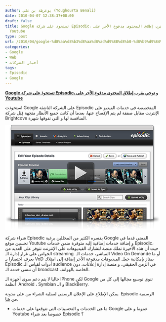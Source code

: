 ```yaml
---
author: يوغرطة بن علي (Youghourta Benali)
date: 2010-04-07 12:38:37+00:00
draft: false
title: Google تستحوذ على شركة Episodic، و توحي بقرب إطلاق المحتوى مدفوع الأجر على
  Youtube
type: post
url: /2010/04/google-%d8%aa%d8%b3%d8%aa%d8%ad%d9%88%d8%b0-%d8%b9%d9%84%d9%89-%d8%b4%d8%b1%d9%83%d8%a9-episodic%d8%8c-%d9%88-%d8%aa%d9%88%d8%ad%d9%8a-%d8%a8%d9%82%d8%b1%d8%a8-%d8%a5%d8%b7%d9%84%d8%a7%d9%82-%d8%a7/
categories:
- Google
- Web
- أخبار الشركات
tags:
- Episodic
- Google
---
```


[**Google تستحوذ على شركة Episodic، و توحي بقرب إطلاق المحتوى مدفوع الأجر على Youtube**](https://www.it-scoop.com/2010/04/google-%d8%aa%d8%b3%d8%aa%d8%ad%d9%88%d8%b0-%d8%b9%d9%84%d9%89-%d8%b4%d8%b1%d9%83%d8%a9-episodic%d8%8c-%d9%88-%d8%aa%d9%88%d8%ad%d9%8a-%d8%a8%d9%82%d8%b1%d8%a8-%d8%a5%d8%b7%d9%84%d8%a7%d9%82-%d8%a7/)


استحوذت Google على الشركة الناشئة Episodic المتخصصة في خدمات الفيديو على الإنترنت مقابل صفقة لم يتم الإفصاح عنها، بعدما أن كانت جميع الأنظار متجهة قِبَل شركة Brightcove المنافسة لها و التي تفوقها شهرة.

[![](bg-header-player.png)
](https://www.it-scoop.com/2010/04/google-%d8%aa%d8%b3%d8%aa%d8%ad%d9%88%d8%b0-%d8%b9%d9%84%d9%89-%d8%b4%d8%b1%d9%83%d8%a9-episodic%d8%8c-%d9%88-%d8%aa%d9%88%d8%ad%d9%8a-%d8%a8%d9%82%d8%b1%d8%a8-%d8%a5%d8%b7%d9%84%d8%a7%d9%82-%d8%a7/)

شراء شركة Episodic يفسره الكثير من المحللين برغبة Google المضي قدما في تحسين موقع Youtube و إضافة خدمات إضافية إليه متوفرة ضمن خدمات Episodic، حيث أن هذه الأخيرة تملك منصة لتشارك الفيديوهات على الإنترنت تتوفر على العديد من الخواص على غرار إدارة الـ streaming  المباشر، خدمات الـ Video On Demande أو ما يعرف اختصارا بـ VoD يمتاز بإمكانية جعل الفيديوهات مدفوعة الأجر إضافة إلى امتلاك Episodic أدوات لقياس الـ audience في الزمن الحقيقي، و منصة إدارة إعلانات، دون أن ننسى خدمة الـ broadcast الخاصة بالهواتف.

حاليا لا يتم دعم سوى أجهزة الـ iPhone لكن Google تنوي توسيع مجالها إلى كل من أنظمة  Android ، Symbian و الـ BlackBerry.

يمكن الإطلاع على الإعلان الرسمي لعملية الشراء من على مدونة  Episodic الرسمية من [هنا](http://www.episodic.com/episodic-joins-google/).

- ما هي الخدمات و التحسينات التي تتوقعها على خدمات Google عموما و على Youtube خصوصا بعد شراء Episodic ؟

